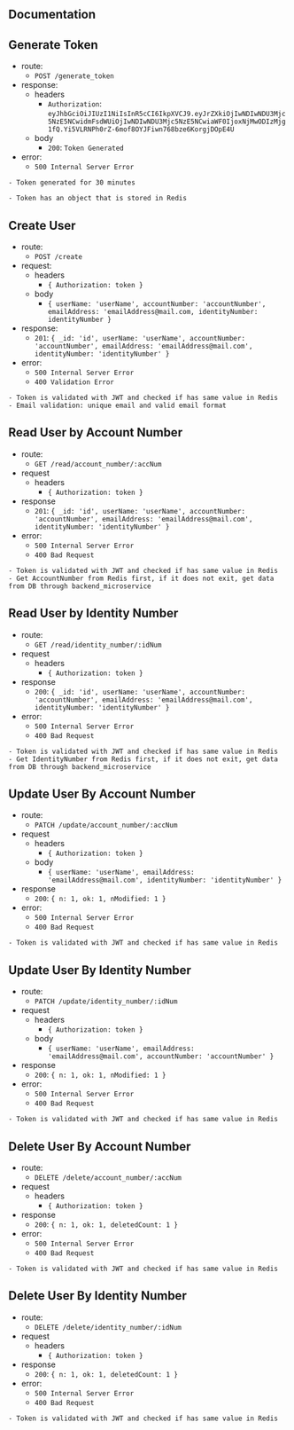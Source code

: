 ## Documentation

## Generate Token 

- route:
  - `POST /generate_token`
- response:
  - headers
    - `Authorization`: `eyJhbGciOiJIUzI1NiIsInR5cCI6IkpXVCJ9.eyJrZXkiOjIwNDIwNDU3Mjc5NzE5NCwidmFsdWUiOjIwNDIwNDU3Mjc5NzE5NCwiaWF0IjoxNjMwODIzMjg1fQ.Yi5VLRNPh0rZ-6mof8OYJFiwn768bze6KorgjDOpE4U`
  - body
    - `200`: `Token Generated`
- error:
  - `500 Internal Server Error`

```
- Token generated for 30 minutes

- Token has an object that is stored in Redis
```

## Create User

- route:
  - `POST /create`
- request:
  - headers
    - `{ Authorization: token }`
  - body
    - `{ userName: 'userName', accountNumber: 'accountNumber', emailAddress: 'emailAddress@mail.com, identityNumber: identityNumber }`
- response:
  - `201`: `{ _id: 'id', userName: 'userName', accountNumber: 'accountNumber', emailAddress: 'emailAddress@mail.com', identityNumber: 'identityNumber' }`
- error:
  - `500 Internal Server Error`
  - `400 Validation Error`

```
- Token is validated with JWT and checked if has same value in Redis
- Email validation: unique email and valid email format
```

## Read User by Account Number

- route:
  - `GET /read/account_number/:accNum`
- request
  - headers
    - `{ Authorization: token }`
- response
  - `201`: `{ _id: 'id', userName: 'userName', accountNumber: 'accountNumber', emailAddress: 'emailAddress@mail.com', identityNumber: 'identityNumber' }`
- error:
  - `500 Internal Server Error`
  - `400 Bad Request`
```
- Token is validated with JWT and checked if has same value in Redis
- Get AccountNumber from Redis first, if it does not exit, get data from DB through backend_microservice
```

## Read User by Identity Number

- route:
  - `GET /read/identity_number/:idNum`
- request
  - headers
    - `{ Authorization: token }`
- response
  - `200`: `{ _id: 'id', userName: 'userName', accountNumber: 'accountNumber', emailAddress: 'emailAddress@mail.com', identityNumber: 'identityNumber' }`
- error:
  - `500 Internal Server Error`
  - `400 Bad Request`

```
- Token is validated with JWT and checked if has same value in Redis
- Get IdentityNumber from Redis first, if it does not exit, get data from DB through backend_microservice
```

## Update User By Account Number

- route:
  - `PATCH /update/account_number/:accNum`
- request
  - headers
    - `{ Authorization: token }`
  - body
    - `{ userName: 'userName', emailAddress: 'emailAddress@mail.com', identityNumber: 'identityNumber' }`
- response
  - `200`: `{ n: 1, ok: 1, nModified: 1 }`
- error:
  - `500 Internal Server Error`
  - `400 Bad Request`

```
- Token is validated with JWT and checked if has same value in Redis
```

## Update User By Identity Number

- route:
  - `PATCH /update/identity_number/:idNum`
- request
  - headers
    - `{ Authorization: token }`
  - body
    - `{ userName: 'userName', emailAddress: 'emailAddress@mail.com', accountNumber: 'accountNumber' }`
- response
  - `200`: `{ n: 1, ok: 1, nModified: 1 }`
- error:
  - `500 Internal Server Error`
  - `400 Bad Request`

```
- Token is validated with JWT and checked if has same value in Redis
```

## Delete User By Account Number

- route:
  - `DELETE /delete/account_number/:accNum`
- request
  - headers
    - `{ Authorization: token }`
- response
  - `200`: `{ n: 1, ok: 1, deletedCount: 1 }`
- error:
  - `500 Internal Server Error`
  - `400 Bad Request`

```
- Token is validated with JWT and checked if has same value in Redis
```

## Delete User By Identity Number

- route:
  - `DELETE /delete/identity_number/:idNum`
- request
  - headers
    - `{ Authorization: token }`
- response
  - `200`: `{ n: 1, ok: 1, deletedCount: 1 }`
- error:
  - `500 Internal Server Error`
  - `400 Bad Request`

```
- Token is validated with JWT and checked if has same value in Redis
```